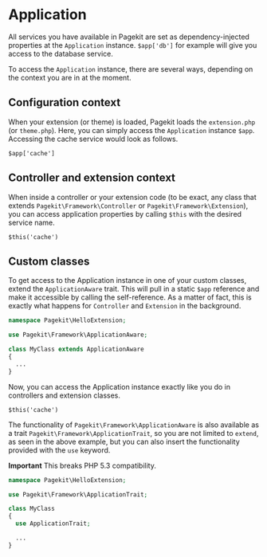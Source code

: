 # Application

All services you have available in Pagekit are set as dependency-injected
properties at the `Application` instance. `$app['db']` for example will give you
access to the database service.

To access the `Application` instance, there are several ways, depending on
the context you are in at the moment.

## Configuration context

When your extension (or theme) is loaded, Pagekit loads the `extension.php`
(or `theme.php`). Here, you can simply access the `Application` instance `$app`.
Accessing the cache service would look as follows.

```
$app['cache']
```

## Controller and extension context

When inside a controller or your extension code (to be exact, any class that
extends `Pagekit\Framework\Controller` or `Pagekit\Framework\Extension`), you
can access application properties by calling `$this` with the desired service
name.

```
$this('cache')
```

## Custom classes

To get access to the Application instance in one of your custom classes, extend
the `ApplicationAware` trait. This will pull in a static `$app` reference and
make it accessible by calling the self-reference. As a matter of fact, this
is exactly what happens for `Controller` and `Extension` in the background.

```PHP
namespace Pagekit\HelloExtension;

use Pagekit\Framework\ApplicationAware;

class MyClass extends ApplicationAware
{
  ...
}
```

Now, you can access the Application instance exactly like you do in controllers
and extension classes.


```
$this('cache')
```


The functionality of `Pagekit\Framework\ApplicationAware` is also available as a
trait `Pagekit\Framework\ApplicationTrait`, so you are not limited to
`extend`, as seen in the above example, but you can also insert the
functionality provided with the `use` keyword.

**Important** This breaks PHP 5.3 compatibility.

```PHP
namespace Pagekit\HelloExtension;

use Pagekit\Framework\ApplicationTrait;

class MyClass
{
  use ApplicationTrait;

  ...
}
```
